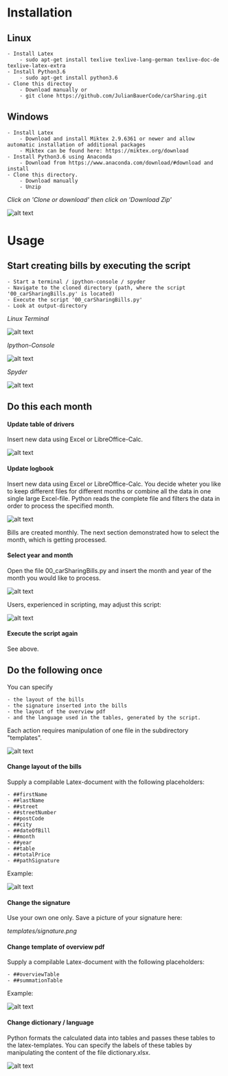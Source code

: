 # Installation
## Linux
    - Install Latex 
        - sudo apt-get install texlive texlive-lang-german texlive-doc-de texlive-latex-extra
    - Install Python3.6
        - sudo apt-get install python3.6
    - Clone this directoy
        - Download manually or
        - git clone https://github.com/JulianBauerCode/carSharing.git

## Windows
    - Install Latex
        - Download and install Miktex 2.9.6361 or newer and allow automatic installation of additional packages
        - Miktex can be found here: https://miktex.org/download
    - Install Python3.6 using Anaconda
        - Download from https://www.anaconda.com/download/#download and install
    - Clone this directory.
        - Download manually
        - Unzip

*Click on 'Clone or download' then click on 'Download Zip'*

![alt text](https://raw.githubusercontent.com/JulianBauerCode/pictures/master/carSharing/download.png)

# Usage

## Start creating bills by executing the script
    - Start a terminal / ipython-console / spyder
    - Navigate to the cloned directory (path, where the script '00_carSharingBills.py' is located)
    - Execute the script '00_carSharingBills.py'
    - Look at output-directory

*Linux Terminal*

![alt text](https://raw.githubusercontent.com/JulianBauerCode/pictures/master/carSharing/start.png)

*Ipython-Console*

![alt text](https://raw.githubusercontent.com/JulianBauerCode/pictures/master/carSharing/complete.png)

*Spyder*

![alt text](https://raw.githubusercontent.com/JulianBauerCode/pictures/master/carSharing/spyder.png)

## Do this each month

#### Update table of drivers
Insert new data using Excel or LibreOffice-Calc.

![alt text](https://raw.githubusercontent.com/JulianBauerCode/pictures/master/carSharing/tableOfDrivers.png)

#### Update logbook
Insert new data using Excel or LibreOffice-Calc.
You decide wheter you like to keep different files for different months or combine all the data in one single large Excel-file.
Python reads the complete file and filters the data in order to process the specified month.

![alt text](https://raw.githubusercontent.com/JulianBauerCode/pictures/master/carSharing/logbook.png)

Bills are created monthly.
The next section demonstrated how to select the month, which is getting processed.

#### Select year and month
Open the file 00_carSharingBills.py and insert the month and year of the month you would like to process.

![alt text](https://raw.githubusercontent.com/JulianBauerCode/pictures/master/carSharing/changeMonth.png)

Users, experienced in scripting, may adjust this script:

![alt text](https://raw.githubusercontent.com/JulianBauerCode/pictures/master/carSharing/advanced.png)

#### Execute the script again

See above.

## Do the following once

You can specify

    - the layout of the bills
    - the signature inserted into the bills
    - the layout of the overview pdf
    - and the language used in the tables, generated by the script.

Each action requires manipulation of one file in the subdirectory "templates".

![alt text](https://raw.githubusercontent.com/JulianBauerCode/pictures/master/carSharing/structure.png)


#### Change layout of the bills

Supply a compilable Latex-document with the following placeholders:

    - ##firstName
    - ##lastName
    - ##street
    - ##streetNumber
    - ##postCode
    - ##city
    - ##dateOfBill
    - ##month
    - ##year
    - ##table
    - ##totalPrice
    - ##pathSignature

Example:

![alt text](https://raw.githubusercontent.com/JulianBauerCode/pictures/master/carSharing/exampleSingleUser.png)

#### Change the signature

Use your own one only.
Save a picture of your signature here:

*templates/signature.png*

#### Change template of overview pdf

Supply a compilable Latex-document with the following placeholders:

    - ##overviewTable
    - ##summationTable

Example:

![alt text](https://raw.githubusercontent.com/JulianBauerCode/pictures/master/carSharing/exampleOverview.png)

#### Change dictionary / language

Python formats the calculated data into tables and passes these tables to the latex-templates.
You can specify the labels of these tables by manipulating the content of the file dictionary.xlsx.

![alt text](https://raw.githubusercontent.com/JulianBauerCode/pictures/master/carSharing/dictionary.png)


















<!--
# Create an environment:
#conda create --name car6 python=3.6
# Active the environment:
source activate template
# Create requirements.txt:
conda list --explicit > requirements.txt
# Create environment from requirements.txt:
#conda env create template2 --file requirements.txt
-->

